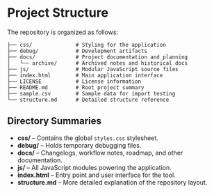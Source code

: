 # Project Structure

The repository is organized as follows:

```text
├── css/              # Styling for the application
├── debug/            # Development artifacts
├── docs/             # Project documentation and planning
│   └── archive/      # Archived notes and historical docs
├── js/               # Modular JavaScript source files
├── index.html        # Main application interface
├── LICENSE           # License information
├── README.md         # Root project summary
├── sample.csv        # Sample data for import testing
└── structure.md      # Detailed structure reference
```

## Directory Summaries

- **css/** – Contains the global `styles.css` stylesheet.
- **debug/** – Holds temporary debugging files.
- **docs/** – Changelogs, workflow notes, roadmap, and other documentation.
- **js/** – All JavaScript modules powering the application.
- **index.html** – Entry point and user interface for the tool.
- **structure.md** – More detailed explanation of the repository layout.


